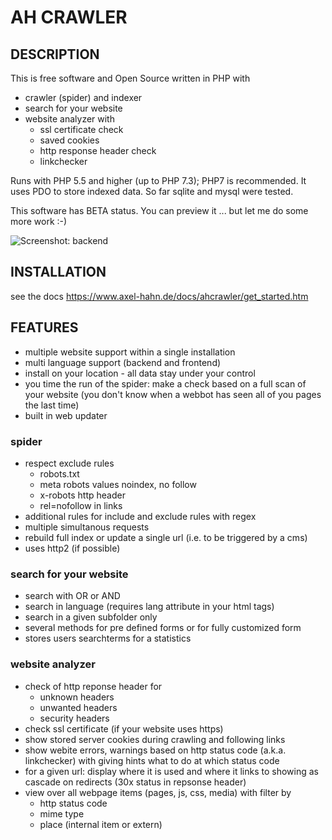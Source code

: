
# AH CRAWLER #

## DESCRIPTION ## 

This is free software and Open Source written in PHP with 
- crawler (spider) and indexer
- search for your website
- website analyzer with
  - ssl certificate check
  - saved cookies
  - http response header check
  - linkchecker

Runs with PHP 5.5 and higher (up to PHP 7.3); PHP7 is recommended.
It uses PDO to store indexed data. So far sqlite and mysql were tested.

This software has BETA status.
You can preview it ... but let me do some more work :-)

![Screenshot: backend](https://www.axel-hahn.de/assets/projects/ahcrawler/03-analyse.png)


## INSTALLATION ##
see the docs https://www.axel-hahn.de/docs/ahcrawler/get_started.htm


## FEATURES ##

- multiple website support within a single installation
- multi language support (backend and frontend)
- install on your location - all data stay under your control
- you time the run of the spider: make a check based on a full scan of your
  website (you don't know when a webbot has seen all of you pages the last time)
- built in web updater

### spider ###
- respect exclude rules 
  - robots.txt
  - meta robots values noindex, no follow
  - x-robots http header
  - rel=nofollow in links
- additional rules for include and exclude rules with regex
- multiple simultanous requests
- rebuild full index or update a single url (i.e. to be triggered by a cms)
- uses http2 (if possible)

### search for your website ###
- search with OR or AND
- search in language (requires lang attribute in your html tags)
- search in a given subfolder only
- several methods for pre defined forms or for fully customized form
- stores users searchterms for a statistics

### website analyzer ###
- check of http reponse header for 
  - unknown headers
  - unwanted headers
  - security headers
- check ssl certificate (if your website uses https)
- show stored server cookies during crawling and following links
- show webite errors, warnings based on http status code (a.k.a. linkchecker)
  with giving hints what to do at which status code
- for a given url: display where it is used and where it links to showing
  as cascade on redirects (30x status in repsonse header)
- view over all webpage items (pages, js, css, media) with filter by
  - http status code
  - mime type
  - place (internal item or extern)
